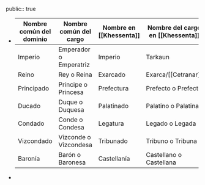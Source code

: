 public:: true

- | Nombre común del dominio | Nombre común del cargo | Nombre en [[Khessenta]] | Nombre del cargo en [[Khessenta]] |
  | -----  | ----- | ----- | ----- |
  | Imperio | Emperador o Emperatriz | Imperio | Tarkaun |
  | Reino | Rey o Reina | Exarcado | Exarca/[[Cetranar]] |
  | Principado | Príncipe o Princesa | Prefectura | Prefecto o Prefecta |
  | Ducado | Duque o Duquesa | Palatinado | Palatino o Palatina |
  | Condado | Conde o Condesa | Legatura | Legado o Legada |
  | Vizcondado | Vizconde o Vizcondesa | Tribunado | Tribuno o Tribuna |
  | Baronía | Barón o Baronesa | Castellanía | Castellano o Castellana |
-